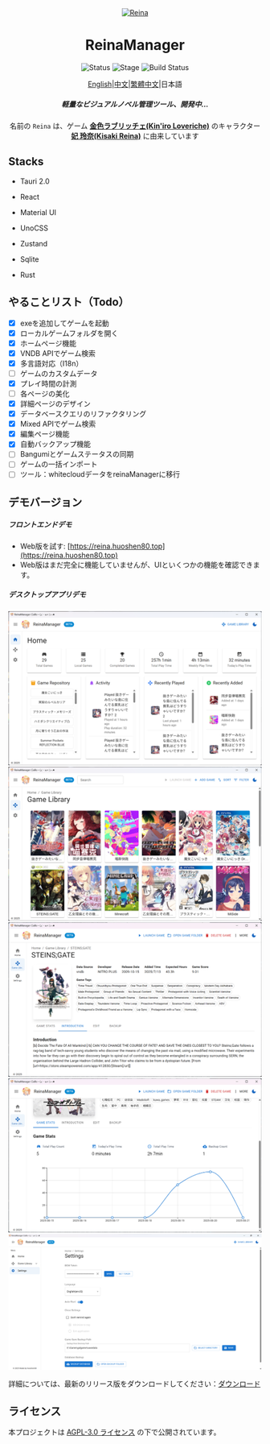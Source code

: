 <div align="center">
  <div style="width:200px">
    <a href="https://vndb.org/c64303">
      <img src="src-tauri/icons/reina.png" alt="Reina">
    </a>
  </div>

<h1>ReinaManager</h1>

![Status](https://img.shields.io/badge/status-active-brightgreen) ![Stage](https://img.shields.io/badge/stage-beta-blue) ![Build Status](https://github.com/huoshen80/ReinaManager/actions/workflows/build.yml/badge.svg)

<p align="center"><a href="./README.md">English</a>|<a href="./README.zh_CN.md">中文</a>|<a href="./README.zh_TW.md">繁體中文</a>|日本語</p>

<h5>軽量なビジュアルノベル管理ツール、開発中...</h5>

名前の `Reina` は、ゲーム <a href="https://vndb.org/v21852"><b>金色ラブリッチェ(Kin'iro Loveriche)</b></a> のキャラクター <a href="https://vndb.org/c64303"><b>妃 玲奈(Kisaki Reina)</b></a> に由来しています

</div>

## Stacks

- Tauri 2.0

- React

- Material UI

- UnoCSS

- Zustand

- Sqlite

- Rust


## やることリスト（Todo）

- [x] exeを追加してゲームを起動
- [x] ローカルゲームフォルダを開く
- [x] ホームページ機能
- [x] VNDB APIでゲーム検索
- [x] 多言語対応（I18n）
- [ ] ゲームのカスタムデータ
- [x] プレイ時間の計測
- [ ] 各ページの美化
- [x] 詳細ページのデザイン
- [x] データベースクエリのリファクタリング
- [x] Mixed APIでゲーム検索
- [x] 編集ページ機能
- [x] 自動バックアップ機能
- [ ] Bangumiとゲームステータスの同期
- [ ] ゲームの一括インポート
- [ ] ツール：whitecloudデータをreinaManagerに移行

## デモバージョン

##### フロントエンドデモ
- Web版を試す: [https://reina.huoshen80.top](https://reina.huoshen80.top)
- Web版はまだ完全に機能していませんが、UIといくつかの機能を確認できます。

##### デスクトップアプリデモ

![ホーム](screenshots/home.png)
![ライブラリ](screenshots/library.png)
![詳細](screenshots/detail.png)
![統計](screenshots/stats.png)
![設定](screenshots/setting.png)

詳細については、最新のリリース版をダウンロードしてください：[ダウンロード](https://github.com/huoshen80/ReinaManager/releases)

## ライセンス

本プロジェクトは [AGPL-3.0 ライセンス](https://github.com/huoshen80/ReinaManager#AGPL-3.0-1-ov-file) の下で公開されています。
